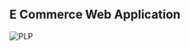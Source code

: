 ## E Commerce Web Application
![PLP](https://user-images.githubusercontent.com/80947144/175780536-c429a502-d823-4c1b-8348-12b3712b187f.png)
